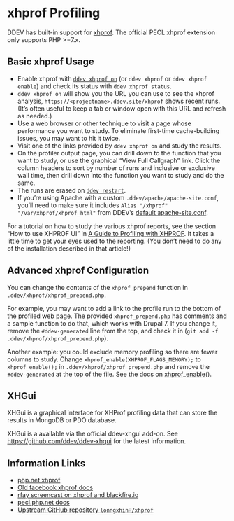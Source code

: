 # xhprof Profiling

DDEV has built-in support for [xhprof](https://www.php.net/manual/en/book.xhprof.php). The official PECL xhprof extension only supports PHP >=7.x.

## Basic xhprof Usage

* Enable xhprof with [`ddev xhprof on`](../usage/commands.md#xhprof) (or `ddev xhprof` or `ddev xhprof enable`) and check its status with `ddev xhprof status`.
* `ddev xhprof on` will show you the URL you can use to see the xhprof analysis, `https://<projectname>.ddev.site/xhprof` shows recent runs. (It’s often useful to keep a tab or window open with this URL and refresh as needed.)
* Use a web browser or other technique to visit a page whose performance you want to study. To eliminate first-time cache-building issues, you may want to hit it twice.
* Visit one of the links provided by `ddev xhprof on` and study the results.
* On the profiler output page, you can drill down to the function that you want to study, or use the graphical “View Full Callgraph” link. Click the column headers to sort by number of runs and inclusive or exclusive wall time, then drill down into the function you want to study and do the same.
* The runs are erased on [`ddev restart`](../usage/commands.md#restart).
* If you’re using Apache with a custom `.ddev/apache/apache-site.conf`, you’ll need to make sure it includes `Alias "/xhprof" "/var/xhprof/xhprof_html"` from DDEV’s [default apache-site.conf](https://github.com/ddev/ddev/blob/master/pkg/ddevapp/webserver_config_assets/apache-site-php.conf).

For a tutorial on how to study the various xhprof reports, see the section “How to use XHPROF UI” in [A Guide to Profiling with XHPROF](https://inviqa.com/blog/profiling-xhprof). It takes a little time to get your eyes used to the reporting. (You don’t need to do any of the installation described in that article!)

## Advanced xhprof Configuration

You can change the contents of the `xhprof_prepend` function in `.ddev/xhprof/xhprof_prepend.php`.

For example, you may want to add a link to the profile run to the bottom of the profiled web page. The provided `xhprof_prepend.php` has comments and a sample function to do that, which works with Drupal 7. If you change it, remove the `#ddev-generated` line from the top, and check it in (`git add -f .ddev/xhprof/xhprof_prepend.php`).

Another example: you could exclude memory profiling so there are fewer columns to study. Change `xhprof_enable(XHPROF_FLAGS_MEMORY);` to `xhprof_enable();` in `.ddev/xhprof/xhprof_prepend.php` and remove the `#ddev-generated` at the top of the file. See the docs on [xhprof_enable()](https://www.php.net/manual/en/function.xhprof-enable.php).

## XHGui

XHGui is a graphical interface for XHProf profiling data that can store the results in MongoDB or PDO database.

XHGui is a available via the official ddev-xhgui add-on. See <https://github.com/ddev/ddev-xhgui> for the latest information.

## Information Links

* [php.net xhprof](https://www.php.net/manual/en/book.xhprof.php)
* [Old facebook xhprof docs](https://web.archive.org/web/20110514095512/http://mirror.facebook.net/facebook/xhprof/doc.html)
* [rfay screencast on xhprof and blackfire.io](https://www.youtube.com/watch?v=6h2QMAtRjTA)
* [pecl.php.net docs](https://pecl.php.net/package/xhprof)
* [Upstream GitHub repository `lonngxhinH/xhprof`](https://github.com/longxinH/xhprof)
